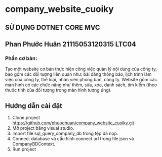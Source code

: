 # company_website_cuoiky
## SỬ DỤNG DOTNET CORE MVC 
## Phan Phước Huân 21115053120315 LTC04 

### Phần cơ bản: 
Tạo một website cơ bản thực hiện công việc quản lý nội dung của công ty, bao gồm các đối tượng liên quan như: bài đăng thông báo, lịch trình làm việc của công ty, thể loại, nhân viên phòng ban, công ty. Website gồm các màn hình có các chức năng như thêm, sửa, xóa, danh sách, tìm kiếm (theo thuộc tính của đối tượng trong màn hình tương ứng). 

## Hướng  dẫn cài đặt
1. Clone project https://github.com/phuochuan/company_website_cuoiky.git
2. Mở project bằng visual studio.
3. Import file sql_query_company_db trong tệp đã nọp.
4. Connect database và cấu hình connect url trong file json và CompanyBDContext.
5. Run project
